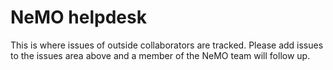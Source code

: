 # NeMO helpdesk

This is where issues of outside collaborators are tracked. Please add issues to the issues area above and a member of the NeMO team will follow up.
